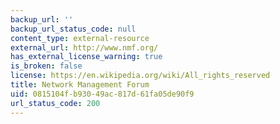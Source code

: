 ```yaml
---
backup_url: ''
backup_url_status_code: null
content_type: external-resource
external_url: http://www.nmf.org/
has_external_license_warning: true
is_broken: false
license: https://en.wikipedia.org/wiki/All_rights_reserved
title: Network Management Forum
uid: 0815104f-b930-49ac-817d-61fa05de90f9
url_status_code: 200
---
```

